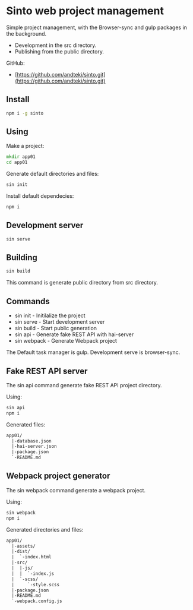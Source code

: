 # Sinto web project management

Simple project management, with the Browser-sync and gulp packages in the background.

* Development in the src directory.
* Publishing from the public directory.

GitHub:

* [https://github.com/andteki/sinto.git](https://github.com/andteki/sinto.git)

## Install

```cmd
npm i -g sinto
```

## Using

Make a project:

```cmd
mkdir app01
cd app01
```

Generate default directories and files:

```cmd
sin init
```

Install default dependecies:

```cmd
npm i
```

## Development server

```cmd
sin serve
```

## Building

```cmd
sin build
```

This command is generate public directory from src directory.

## Commands

* sin init - Initilalize the project
* sin serve - Start development server
* sin build - Start public generation
* sin api - Generate fake REST API with hai-server
* sin webpack - Generate Webpack project

The Default task manager is gulp. Development serve is browser-sync.

## Fake REST API server

The sin api command generate fake REST API project directory.

Using:

```cmd
sin api
npm i
```

Generated files:

```txt
app01/
  |-database.json
  |-hai-server.json
  |-package.json
  `-README.md
```

## Webpack project generator

The sin webpack command generate a webpack project.

Using:

```cmd
sin webpack
npm i
```

Generated directories and files:

```txt
app01/
  |-assets/
  |-dist/
  |  `-index.html
  |-src/
  |  |-js/
  |  |  `-index.js
  |  `-scss/
  |     `-style.scss
  |-package.json
  |-README.md
  `-webpack.config.js
```
